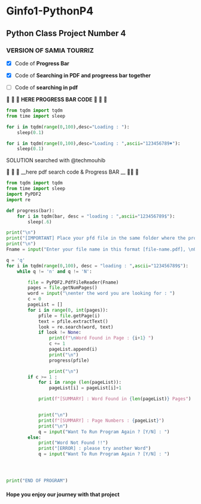 # Ginfo1-PythonP4
## Python Class Project Number 4
### VERSION OF SAMIA TOURRIZ

- [x] Code of  **Progress Bar**
- [x] Code of **Searching in PDF and progreess bar together**
- [ ] Code of **searching in pdf** 


:battery: :battery: :battery:
__HERE PROGRESS BAR CODE__
:battery: :battery: :battery:
```python
from tqdm import tqdm
from time import sleep

for i in tqdm(range(0,100),desc="Loading : "):
    sleep(0.1)

for i in tqdm(range(0,100),desc="Loading : ",ascii="123456789♦"):
    sleep(0.1)
```

SOLUTION searched with @techmouhib 

:closed_book: :battery: :page_with_curl:
__here pdf search code & Progress BAR __
:closed_book::battery: :page_with_curl:

```python
from tqdm import tqdm
from time import sleep
import PyPDF2
import re

def progress(bar):
    for i in tqdm(bar, desc = "loading : ",ascii="123456789$"):
        sleep(.6)

print("\n")
print("[IMPORTANT] Place your pfd file in the same folder where the program is !!!! ")
print("\n")
Fname = input("Enter your file name in this format [file-name.pdf], \nOr use the default PDF named [cours.pdf] : ")

q = 'q'
for i in tqdm(range(0,100), desc = "loading : ",ascii="123456789$"):
    while q != 'n' and q != 'N':

        file = PyPDF2.PdfFileReader(Fname)
        pages = file.getNumPages()
        word = input("\nenter the word you are looking for : ")
        c = 0
        pageList = []
        for i in range(0, int(pages)):
            pfile = file.getPage(i)
            text = pfile.extractText()
            look = re.search(word, text)
            if look != None:
                print(f"\nWord Found in Page : {i+1} ")
                c += 1
                pageList.append(i)
                print("\n")
                progress(pfile)

                print("\n")
        if c >= 1 :
            for i in range (len(pageList)):
                pageList[i] = pageList[i]+1

            print(f"[SUMMARY] : Word Found in {len(pageList)} Pages")


            print("\n")
            print(f"[SUMMARY] : Page Numbers : {pageList}")
            print("\n")
            q = input("Want To Run Program Again ? [Y/N] : ")
        else:
            print("Word Not Found !!")
            print("[ERROR] : please try another Word")
            q = input("Want To Run Program Again ? [Y/N] : ")




print("END OF PROGRAM")
```

#### Hope you enjoy our journey with that project
